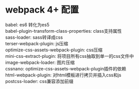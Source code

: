 # webpack 4+ 配置
babel: es6 转化为es5  
babel-plugin-transform-class-properties: class支持属性  
sass-loader: sass转译成css  
terser-webpack-plugin: js压缩  
optimize-css-assets-webpack-plugin: css压缩  
mini-css-extract-plugin: 将项目所有css抽取到单一的css文件中  
image-webpack-loader: 图片压缩  
cssnano: optimize-css-assets-webpack-plugin插件的依赖  
html-webpack-plugin: 对html模板进行拷贝并插入css和js  
postcss-loader: css兼容添加前缀  
